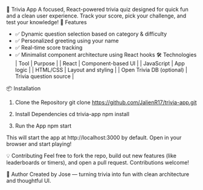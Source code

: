 🧠 Trivia App
A focused, React-powered trivia quiz designed for quick fun and a clean user experience. Track your score, 
pick your challenge, and test your knowledge!
🚀 Features
- ✅ Dynamic question selection based on category & difficulty
- ✅ Personalized greeting using your name
- ✅ Real-time score tracking
- ✅ Minimalist component architecture using React hooks
🛠️ Technologies
| Tool | Purpose | 
| React | Component-based UI | 
| JavaScript | App logic | 
| HTML/CSS | Layout and styling | 
| Open Trivia DB (optional) | Trivia question source | 



📦 Installation
1. Clone the Repository
git clone https://github.com/JalienR17/trivia-app.git




2. Install Dependencies
cd trivia-app
npm install


3. Run the App
npm start


This will start the app at http://localhost:3000 by default. Open in your browser and start playing!


💡 Contributing
Feel free to fork the repo, build out new features (like leaderboards or timers), and open a pull request.
Contributions welcome!

👤 Author
Created by Jose — turning trivia into fun with clean architecture and thoughtful UI.
